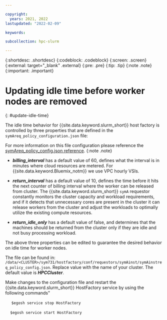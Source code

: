 ```yaml
---

copyright:
  years: 2021, 2022
lastupdated: "2022-02-09"

keywords: 

subcollection: hpc-slurm

---
```


{:shortdesc: .shortdesc}
{:codeblock: .codeblock}
{:screen: .screen}
{:external: target="_blank" .external}
{:pre: .pre}
{:tip: .tip}
{:note .note}
{:important: .important}

# Updating idle time before worker nodes are removed
{: #update-idle-time}

The idle time behavior for {{site.data.keyword.slurm_short}} host factory is controlled by three properties that are defined in the ``symAreq_policy_configuration.json`` file:

 For more information on this file configuration please reference the [symAreq_policy_config.json reference](/docs/en/slurm/7.3.1?topic=reference-symareq-policy-configjson).
 {:note .note}

- ***billing_interval*** has a default value of 60, defines what the interval is in minutes where cloud resources are metered. For {{site.data.keyword.Bluemix_notm}} we use VPC hourly VSIs.

- ***return_interval*** has a default value of 10, defines the time before it hits the next counter of billing interval where the worker can be released from cluster. The {{site.data.keyword.slurm_short}} ``symA`` requestor constantly monitors the cluster capacity and workload requirements, and if it detects that unnecessary cores are present in the cluster it can release workers from the cluster and adjust the workloads to optimally utilize the existing compute resources.

- ***return_idle_only*** has a default value of false, and determines that the machines should be returned from the cluster only if they are idle and not busy processing workload.

The above three properties can be edited to guarantee the desired behavior on idle time for worker nodes.

The file can be found in:
 ``/data/<CLUSTER>/sym731/hostfactory/conf/requestors/symAinst/symAinstreq_policy_config.json``.
Replace <CLUSTER> value with the name of your cluster. The default value is ***HPCCluster***. 

Make changes to the configuration file and restart the {{site.data.keyword.slurm_short}} HostFactory service by using the following commands"

      ``$egosh service stop HostFactory``

    ``$egosh service start HostFactory``